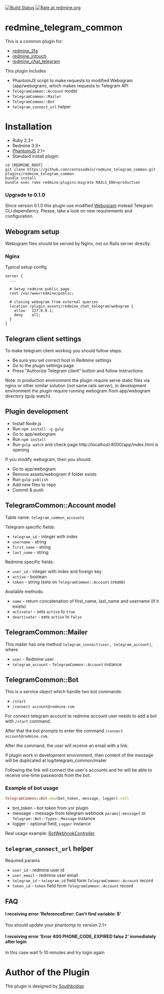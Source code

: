 [![Build Status](https://travis-ci.org/centosadmin/redmine_telegram_common.svg?branch=master)](https://travis-ci.org/centosadmin/redmine_telegram_common)
[![Rate at redmine.org](http://img.shields.io/badge/rate%20at-redmine.org-blue.svg?style=flat)](http://www.redmine.org/plugins/redmine_telegram_common)

# redmine_telegram_common

This is a common plugin for:
* [redmine_2fa](https://github.com/centosadmin/redmine_2fa)
* [redmine_intouch](https://github.com/centosadmin/redmine_intouch)
* [redmine_chat_telegram](https://github.com/centosadmin/redmine_chat_telegram)

This plugin includes
* PhantomJS script to make requests to modified Webogram (app/webogram), which makes requests to Telegram API
* `TelegramCommon::Account` model
* `TelegramCommon::Mailer`
* `TelegramCommon::Bot`
* `telegram_connect_url` helper

# Installation

* Ruby 2.2+
* Redmine 3.3+
* [PhantomJS](http://phantomjs.org) 2.1+
* Standard install plugin:

```
cd {REDMINE_ROOT}
git clone https://github.com/centosadmin/redmine_telegram_common.git plugins/redmine_telegram_common
bundle install
bundle exec rake redmine:plugins:migrate RAILS_ENV=production
```

### Upgrade to 0.1.0

Since version 0.1.0 this plugin use modified [Webogram](https://github.com/zhukov/webogram) instead Telegram CLI dependency.
Please, take a look on new requirements and configuration.

## Webogram setup

Webogram files should be served by Nginx, not on Rails server directly.

### Nginx

Typical setup config

```
server {
  ...

  # Setup redmine public page
  root /var/www/redmine/public;

  # closing webogram from external queries
  location /plugin_assets/redmine_chat_telegram/webogram {    
    allow   127.0.0.1;  
    deny    all;
  }
}
```

## Telegram client settings

To make telegram client working you should follow steps:

* Be sure you set correct host in Redmine settings
* Go to the plugin settings page
* Press "Authorize Telegram client" button and follow instructions

Note: in production environment the plugin require serve static files via nginx or other similar solution (not same rails server),
in development environment the plugin require running webogram from app/webogram directory (gulp watch).  

## Plugin development

* Install Node.js
* Run `npm install -g gulp`
* Go to app/webogram
* Run `npm install`
* Run `gulp watch` and check page http://localhost:8000/app/index.html is opening

If you modify webogram, then you should:

* Go to app/webogram
* Remove assets/webogram if folder exists
* Run `gulp publish`
* Add new files to repo
* Commit & push

## TelegramCommon::Account model

Table name: `telegram_common_accounts`

Telegram specific fields:
* `telegram_id` - integer with index
* `username` - string
* `first_name` - string
* `last_name` - string

Redmine specific fields:
* `user_id` - integer with index and foreign key
* `active` - boolean
* `token` - string (sets on `TelegramCommon::Account` create)

Available methods:
* `name` - return concatenation of first_name, last_name and username (if it exists)
* `activate!`  - sets `active` to `true`
* `deactivate!`  - sets `active` to `false`

## TelegramCommon::Mailer

This mailer has one method `telegram_connect(user, telegram_account)`, where
* `user` - Redmine user
* `telegram_account` - `TelegramCommon::Account` instance

## TelegramCommon::Bot

This is a service object which handle two bot commands:
* `/start`
* `/connect account@redmine.com`

For connect telegram account to redmine account user needs to add a bot with `/start` command.

After that the bot prompts to enter the command `/connect account@redmine.com`.

After the command, the user will receive an email with a link.

If plugin work in development environment, then content of the message will be duplicated at log/telegram_common/mailer

Following the link will connect the user's accounts and he will be able to receive one-time passwords from the bot.

### Example of bot usage

```ruby
TelegramCommon::Bot.new(bot_token, message, logger).call
```

* bot_token - bot token from yor plugin
* message - message from telegram webhook `params[:message]` or `Telegram::Bot::Types::Message` instance
* logger - optional field, `Logger` instance

Real usage example: [BotWebhookController](https://github.com/centosadmin/redmine_2fa/blob/master/app/controllers/otp_bot_webhook_controller.rb)

## `telegram_connect_url` helper

Required params
* `user_id` - redmine user id
* `user_email` - redmine user email
* `telegram_id` - `telegram_id` field form `TelegramCommon::Account` record
* `token_id` - `token` field form `TelegramCommon::Account` record

## FAQ

#### I receiving error 'ReferenceError: Can't find variable: $'

You should update your phantomjs to version 2.1+

#### I receiving error 'Error 400 PHONE_CODE_EXPIRED false 2' immediately after login

In this case wait 5-10 minutes and try login again

# Author of the Plugin

The plugin is designed by [Southbridge](https://southbridge.io)
